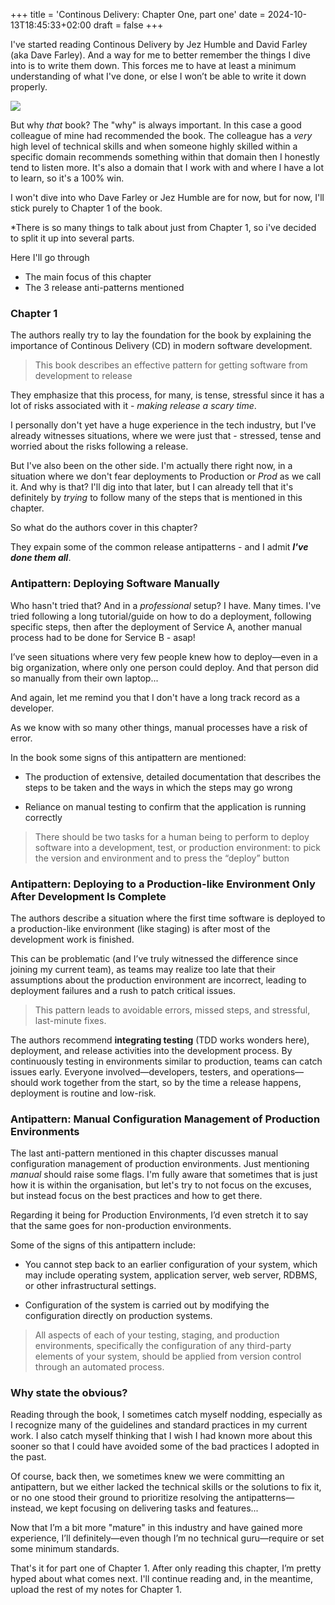 +++
title = 'Continous Delivery: Chapter One, part one'
date = 2024-10-13T18:45:33+02:00
draft = false
+++

I've started reading Continous Delivery by Jez Humble and David Farley (aka Dave Farley). And a way for me to better remember the things I dive into is to write them down. This forces me to have at least a minimum understanding of what I've done, or else I won’t be able to write it down properly.

![](/images/continous-delivery-book.png)

But why *that* book? The "why" is always important. In this case a good colleague of mine had recommended the book. The colleague has a *very* high level of technical skills and when someone highly skilled within a specific domain recommends something within that domain then I honestly tend to listen more. It's also a domain that I work with and where I have a lot to learn, so it's a 100% win.

I won't dive into who Dave Farley or Jez Humble are for now, but for now, I'll stick purely to Chapter 1 of the book.

*There is so many things to talk about just from Chapter 1, so i've decided to split it up into several parts.

Here I'll go through

+ The main focus of this chapter
+ The 3 release anti-patterns mentioned

### Chapter 1

The authors really try to lay the foundation for the book by explaining the importance of Continous Delivery (CD) in modern software development.

> This book describes an effective pattern for getting software from development to release

They emphasize that this process, for many, is tense, stressful since it has a lot of risks associated with it - *making release a scary time*.

I personally don't yet have a huge experience in the tech industry, but I've already witnesses situations, where we were just that - stressed, tense and worried about the risks following a release.

But I've also been on the other side. I'm actually there right now, in a situation where we don't fear deployments to Production or *Prod* as we call it. And why is that? I'll dig into that later, but I can already tell that it's definitely by *trying* to follow many of the steps that is mentioned in this chapter.

So what do the authors cover in this chapter?

They expain some of the common release antipatterns - and I admit ***I've done them all***.

### Antipattern: Deploying Software Manually

Who hasn't tried that? And in a *professional* setup? I have. Many times. I've tried following a long tutorial/guide on how to do a deployment, following specific steps, then after the deployment of Service A, another manual process had to be done for Service B - asap!

I’ve seen situations where very few people knew how to deploy—even in a big organization, where only one person could deploy. And that person did so manually from their own laptop...

And again, let me remind you that I don't have a long track record as a developer.

As we know with so many other things, manual processes have a risk of error.

In the book some signs of this antipattern are mentioned:

+ The production of extensive, detailed documentation that describes the
steps to be taken and the ways in which the steps may go wrong

+ Reliance on manual testing to confirm that the application is running
correctly

> There should be two tasks for a human being to perform to deploy software into a development, test, or production environment: to pick the version and environment and to press the “deploy” button

### Antipattern: Deploying to a Production-like Environment Only After Development Is Complete

The authors describe a situation where the first time software is deployed to a production-like environment (like staging) is after most of the development work is finished. 

This can be problematic (and I’ve truly witnessed the difference since joining my current team), as teams may realize too late that their assumptions about the production environment are incorrect, leading to deployment failures and a rush to patch critical issues.

> This pattern leads to avoidable errors, missed steps, and stressful, last-minute fixes.

The authors recommend **integrating testing** (TDD works wonders here), deployment, and release activities into the development process. By continuously testing in environments similar to production, teams can catch issues early. Everyone involved—developers, testers, and operations—should work together from the start, so by the time a release happens, deployment is routine and low-risk.

### Antipattern: Manual Configuration Management of Production Environments

The last anti-pattern mentioned in this chapter discusses manual configuration management of production environments. Just mentioning *manual* should raise some flags. I'm fully aware that sometimes that is just how it is within the organisation, but let's try to not focus on the excuses, but instead focus on the best practices and how to get there.

Regarding it being for Production Environments, I’d even stretch it to say that the same goes for non-production environments.

Some of the signs of this antipattern include:

+ You cannot step back to an earlier configuration of your system, which
may include operating system, application server, web server, RDBMS, or
other infrastructural settings.

+ Configuration of the system is carried out by modifying the configuration
directly on production systems.

> All aspects of each of your testing, staging, and production environments, specifically the configuration of any third-party elements of your system, should be applied from version control through an automated process.

### Why state the obvious?

Reading through the book, I sometimes catch myself nodding, especially as I recognize many of the guidelines and standard practices in my current work. I also catch myself thinking that I wish I had known more about this sooner so that I could have avoided some of the bad practices I adopted in the past.

Of course, back then, we sometimes knew we were committing an antipattern, but we either lacked the technical skills or the solutions to fix it, or no one stood their ground to prioritize resolving the antipatterns—instead, we kept focusing on delivering tasks and features...

Now that I’m a bit more "mature" in this industry and have gained more experience, I’ll definitely—even though I’m no technical guru—require or set some minimum standards.

That's it for part one of Chapter 1. After only reading this chapter, I’m pretty hyped about what comes next. I'll continue reading and, in the meantime, upload the rest of my notes for Chapter 1.
